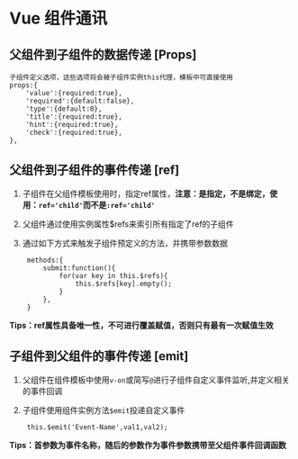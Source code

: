 # Vue 组件通讯

## 父组件到子组件的数据传递 [Props]

	子组件定义选项，这些选项将会被子组件实例this代理，模板中可直接使用
	props:{
        'value':{required:true},
        'required':{default:false},
        'type':{default:0},
        'title':{required:true},
        'hint':{required:true},
        'check':{required:true},
    },

## 父组件到子组件的事件传递 [ref]

1. 子组件在父组件模板使用时，指定ref属性，**注意：是指定，不是绑定，使用：`ref='child'`而不是`:ref='child'`**
2. 父组件通过使用实例属性$refs来索引所有指定了ref的子组件
3. 通过如下方式来触发子组件预定义的方法，并携带参数数据

		methods:{
			submit:function(){
				for(var key in this.$refs){
					this.$refs[key].empty();
				}
			},
		}

**Tips：ref属性具备唯一性，不可进行覆盖赋值，否则只有最有一次赋值生效**

## 子组件到父组件的事件传递 [emit]

1. 父组件在组件模板中使用`v-on`或简写`@`进行子组件自定义事件监听,并定义相关的事件回调
2. 子组件使用组件实例方法`$emit`投递自定义事件

        this.$emit('Event-Name',val1,val2);

**Tips：首参数为事件名称，随后的参数作为事件参数携带至父组件事件回调函数**
